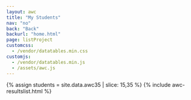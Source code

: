 ```yaml
---
layout: awc
title: "My Students"
nav: "no"
back: "Back"
backurl: "home.html"
page: listProject
customcss:
  - /vendor/datatables.min.css
customjs:
  - /vendor/datatables.min.js
  - /assets/awc.js
---
```


{% assign students = site.data.awc35 | slice: 15,35 %}
{% include awc-resultslist.html %}
